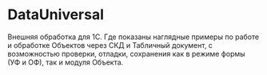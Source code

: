 # DataUniversal
Внешняя обработка для 1С. Где показаны наглядные примеры по работе и обработке Объектов через СКД и Табличный документ, с возможностью проверки, отладки, сохранения как в режиме формы (УФ и ОФ), так и модуля Объекта.
